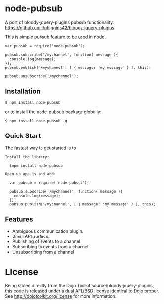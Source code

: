 # node-pubsub 

  A port of bloody-jquery-plugins pubsub functionality. https://github.com/phiggins42/bloody-jquery-plugins

  This is simple pubsub feature to be used in node.

    var pubsub = require('node-pubsub');

    pubsub.subscribe('/mychannel', function( message ){
      console.log(message);
    });
    pubsub.publish('/mychannel', [ { message: 'my message' } ], this);
    
    pubsub.unsubscribe('/mychannel');

## Installation
  
    $ npm install node-pubsub
  
or to install the node-pubsub package globally:

    $ npm install node-pubsub -g

## Quick Start

  The fastest way to get started is to
  
    Install the library:
    
      $npm install node-pubsub
  
    Open up app.js and add:
  
      var pubsub = require('node-pubsub');
  
      pubsub.subscribe('/mychannel', function( message ){
        console.log(message);
      });
      pubsub.publish('/mychannel', [ { message: 'my message' } ], this);
  

## Features
  * Ambiguous communication plugin. 
  * Small API surface. 
  * Publishing of events to a channel
  * Subscribing to events from a channel
  * Unsubscribing from a channel

# License

  Being stolen directly from the Dojo Toolkit source/bloody-jquery-plugins, this code is released under a dual AFL/BSD license identical to Dojo proper. See http://dojotoolkit.org/license for more information.